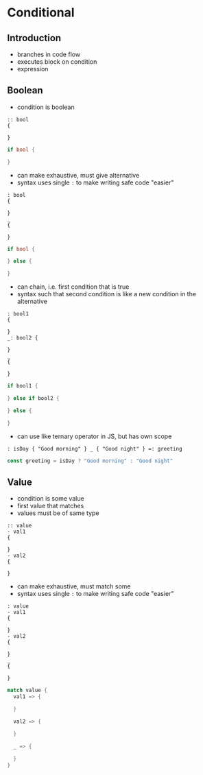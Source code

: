 # Conditional



## Introduction

- branches in code flow
- executes block on condition
- expression



## Boolean

- condition is boolean

```
:: bool
{

}
```

```rust
if bool {

}
```

- can make exhaustive, must give alternative
- syntax uses single `:` to make writing safe code "easier"

```
: bool
{

}
_
{

}
```

```rust
if bool {

} else {

}
```

- can chain, i.e. first condition that is true
- syntax such that second condition is like a new condition in the alternative

```
: bool1
{

}
_: bool2 {

}
_
{

}
```

```rust
if bool1 {

} else if bool2 {

} else {

}
```

- can use like ternary operator in JS, but has own scope

```
: isDay { "Good morning" } _ { "Good night" } =: greeting
```

```js
const greeting = isDay ? "Good morning" : "Good night"
```




## Value

- condition is some value
- first value that matches
- values must be of same type

```
:: value
- val1
{

}
- val2
{

}
```

- can make exhaustive, must match some
- syntax uses single `:` to make writing safe code "easier"

```
: value
- val1
{

}
- val2
{

}
_
{

}
```

```rust
match value {
  val1 => {

  }

  val2 => {

  }

  _ => {

  }
}
```

<!-- todo: specify condition on match arm as well? mixes boolean with value, just use exhaustive boolean instead? -->